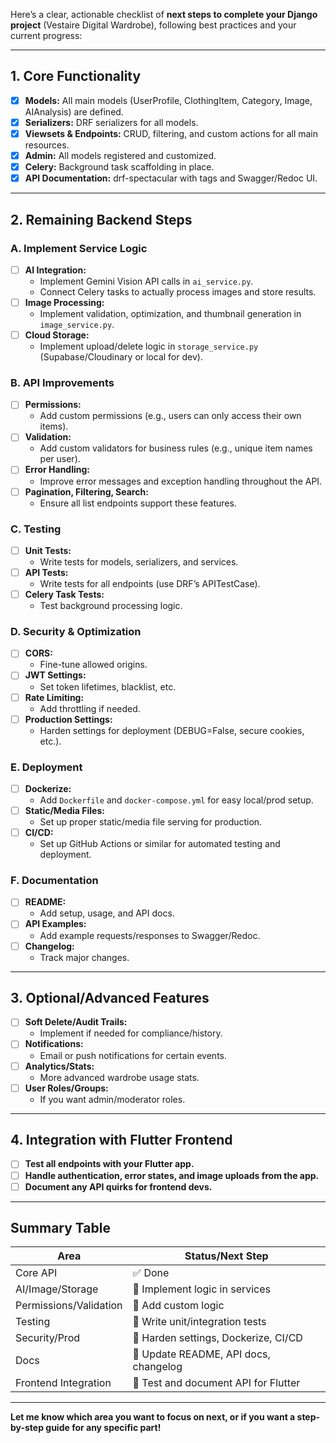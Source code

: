 Here’s a clear, actionable checklist of **next steps to complete your Django project** (Vestaire Digital Wardrobe), following best practices and your current progress:

---

## **1. Core Functionality**

- [x] **Models:** All main models (UserProfile, ClothingItem, Category, Image, AIAnalysis) are defined.
- [x] **Serializers:** DRF serializers for all models.
- [x] **Viewsets & Endpoints:** CRUD, filtering, and custom actions for all main resources.
- [x] **Admin:** All models registered and customized.
- [x] **Celery:** Background task scaffolding in place.
- [x] **API Documentation:** drf-spectacular with tags and Swagger/Redoc UI.

---

## **2. Remaining Backend Steps**

### **A. Implement Service Logic**
- [ ] **AI Integration:**  
  - Implement Gemini Vision API calls in `ai_service.py`.
  - Connect Celery tasks to actually process images and store results.
- [ ] **Image Processing:**  
  - Implement validation, optimization, and thumbnail generation in `image_service.py`.
- [ ] **Cloud Storage:**  
  - Implement upload/delete logic in `storage_service.py` (Supabase/Cloudinary or local for dev).

### **B. API Improvements**
- [ ] **Permissions:**  
  - Add custom permissions (e.g., users can only access their own items).
- [ ] **Validation:**  
  - Add custom validators for business rules (e.g., unique item names per user).
- [ ] **Error Handling:**  
  - Improve error messages and exception handling throughout the API.
- [ ] **Pagination, Filtering, Search:**  
  - Ensure all list endpoints support these features.

### **C. Testing**
- [ ] **Unit Tests:**  
  - Write tests for models, serializers, and services.
- [ ] **API Tests:**  
  - Write tests for all endpoints (use DRF’s APITestCase).
- [ ] **Celery Task Tests:**  
  - Test background processing logic.

### **D. Security & Optimization**
- [ ] **CORS:**  
  - Fine-tune allowed origins.
- [ ] **JWT Settings:**  
  - Set token lifetimes, blacklist, etc.
- [ ] **Rate Limiting:**  
  - Add throttling if needed.
- [ ] **Production Settings:**  
  - Harden settings for deployment (DEBUG=False, secure cookies, etc.).

### **E. Deployment**
- [ ] **Dockerize:**  
  - Add `Dockerfile` and `docker-compose.yml` for easy local/prod setup.
- [ ] **Static/Media Files:**  
  - Set up proper static/media file serving for production.
- [ ] **CI/CD:**  
  - Set up GitHub Actions or similar for automated testing and deployment.

### **F. Documentation**
- [ ] **README:**  
  - Add setup, usage, and API docs.
- [ ] **API Examples:**  
  - Add example requests/responses to Swagger/Redoc.
- [ ] **Changelog:**  
  - Track major changes.

---

## **3. Optional/Advanced Features**

- [ ] **Soft Delete/Audit Trails:**  
  - Implement if needed for compliance/history.
- [ ] **Notifications:**  
  - Email or push notifications for certain events.
- [ ] **Analytics/Stats:**  
  - More advanced wardrobe usage stats.
- [ ] **User Roles/Groups:**  
  - If you want admin/moderator roles.

---

## **4. Integration with Flutter Frontend**

- [ ] **Test all endpoints with your Flutter app.**
- [ ] **Handle authentication, error states, and image uploads from the app.**
- [ ] **Document any API quirks for frontend devs.**

---

## **Summary Table**

| Area                | Status/Next Step                                  |
|---------------------|---------------------------------------------------|
| Core API            | ✅ Done                                            |
| AI/Image/Storage    | 🚧 Implement logic in services                    |
| Permissions/Validation | 🚧 Add custom logic                             |
| Testing             | 🚧 Write unit/integration tests                   |
| Security/Prod       | 🚧 Harden settings, Dockerize, CI/CD              |
| Docs                | 🚧 Update README, API docs, changelog             |
| Frontend Integration| 🚧 Test and document API for Flutter              |

---

**Let me know which area you want to focus on next, or if you want a step-by-step guide for any specific part!**